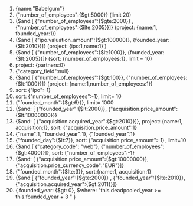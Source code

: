 1. {name:"Babelgum"}
2. {"number_of_employees":{$gt:5000}} (limit 20)
3. {$and:[ {"number_of_employees":{$gte:2000}} , {"number_of_employees":{$lte:2005}}]}
(project: {name:1, founded_year:1})
4. {$and:[ {"ipo.valuation_amount":{$gt:100000}}, {founded_year:{$lt:2010}}]}
(project: {ipo:1,name:1} )
5. {$and:[ {"number_of_employees":{$lt:1000}}, {founded_year:{$lt:2005}}]}
(sort: {number_of_employees:1}, limit = 10)
6. project: {partners:0}
7. {"category_field":null}
8. {$and:[ {"number_of_employees":{$gt:100}}, {"number_of_employees:{$lt:1000}}]}
(project: {name:1,number_of_employees:1})
9. sort: {"ipo":-1}
10. sort: {"number_of_employees":-1}, limit= 10
11. {"founded_month":{$gt:6}}}, limit= 1000
12. {$and: [ {"founded_year":{$lt:2000}}, {"acquisition.price_amount":{$lt:10000000}}}
13. {$and: [ {"acquisition.acquired_year":{$gt:2010}}]}, project: {name:1, acquisition:1}, sort: {"acquisition.price_amount":1}
14. {"name":1, "founded_year":1}, {"founded_year":1}
15. {"founded_day":{$lt:7}}, sort: {"acquisition.price_amount":-1}, limit=10
16. {$and:[ {"category_code": "web"}, {"number_of_employees":{$gt:4000}}]}, sort: {"number_of_employees":-1}
17. {$and: [ {"acquisition.price_amount":{$gt:10000000}}, {"acquisition.price_currency_code":"EUR"}]}
18. {"founded_month":{$lte:3}}, sort:{name:1, acquisition:1}
19. {$and:[ {"founded_year":{$gte:2000}} , {"founded_year":{$lte:2010}}, {"acquisition.acquired_year":{$gt:2011}}]}
20. { founded_year: {$gt: 0}, $where: "this.deadpooled_year >= this.founded_year + 3 " }



